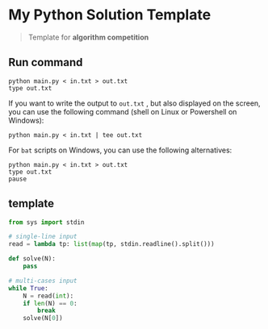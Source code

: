 # My Python Solution Template

> Template for **algorithm competition**

## Run command

```shell
python main.py < in.txt > out.txt
type out.txt
```

If you want to write the output to `out.txt` , but also displayed on the screen, you can use the following command (shell on Linux or Powershell on Windows):

```shell
python main.py < in.txt | tee out.txt
```

For `bat` scripts on Windows, you can use the following alternatives:

```shell
python main.py < in.txt > out.txt
type out.txt
pause
```

## template

```Python
from sys import stdin

# single-line input
read = lambda tp: list(map(tp, stdin.readline().split()))

def solve(N):
    pass

# multi-cases input
while True:
    N = read(int):
    if len(N) == 0: 
        break
    solve(N[0])

```
